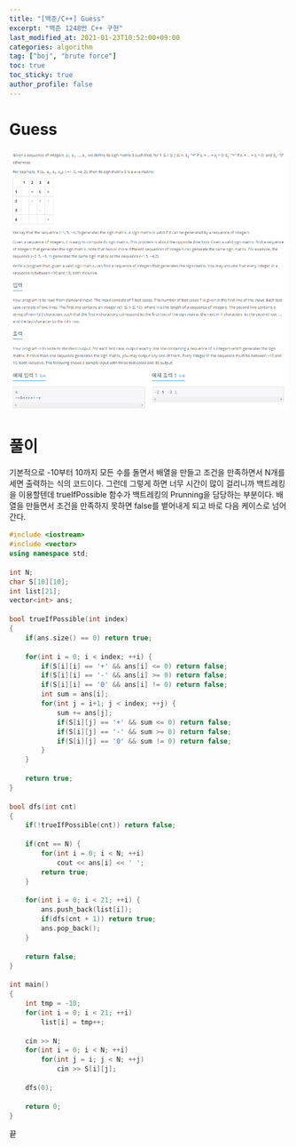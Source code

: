 ```yaml
---
title: "[백준/C++] Guess"
excerpt: "백준 1248번 C++ 구현"
last_modified_at: 2021-01-23T10:52:00+09:00
categories: algorithm
tag: ["boj", "brute force"]
toc: true
toc_sticky: true
author_profile: false
---
```


# Guess

![1248](/assets/images/algorithm/1248.png)

# 풀이

기본적으로 -10부터 10까지 모든 수를 돌면서 배열을 만들고 조건을 만족하면서 N개를 세면 출력하는 식의 코드이다.
그런데 그렇게 하면 너무 시간이 많이 걸리니까 백트레킹을 이용할텐데
trueIfPossible 함수가 백트레킹의 Prunning을 담당하는 부분이다.
배열을 만들면서 조건을 만족하지 못하면 false를 뱉어내게 되고 바로 다음 케이스로 넘어간다.

``` c++
#include <iostream>
#include <vector>
using namespace std;

int N;
char S[10][10];
int list[21];
vector<int> ans;

bool trueIfPossible(int index)
{
	if(ans.size() == 0) return true;
	
	for(int i = 0; i < index; ++i) {
		if(S[i][i] == '+' && ans[i] <= 0) return false;
		if(S[i][i] == '-' && ans[i] >= 0) return false;
		if(S[i][i] == '0' && ans[i] != 0) return false;
		int sum = ans[i];
		for(int j = i+1; j < index; ++j) {
			sum += ans[j];
			if(S[i][j] == '+' && sum <= 0) return false;
			if(S[i][j] == '-' && sum >= 0) return false;
			if(S[i][j] == '0' && sum != 0) return false;
		}
	}

	return true;
}

bool dfs(int cnt)
{
	if(!trueIfPossible(cnt)) return false;

	if(cnt == N) {
		for(int i = 0; i < N; ++i)
			cout << ans[i] << ' ';
		return true;
	}

	for(int i = 0; i < 21; ++i) {
		ans.push_back(list[i]);
		if(dfs(cnt + 1)) return true;
		ans.pop_back();
	}

	return false;
}

int main()
{
	int tmp = -10;
	for(int i = 0; i < 21; ++i)
		list[i] = tmp++;

	cin >> N;
	for(int i = 0; i < N; ++i)
		for(int j = i; j < N; ++j)
			cin >> S[i][j];

	dfs(0);

	return 0;
}
```

끝